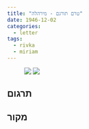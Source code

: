 ```yaml
---
title: "טרם תורגם - מירהלה"
date: 1946-12-02
categories:
  - letter
tags:
  - rivka
  - miriam
---
```


<figure class="half">
    <a  href="/pupko-papers/assets/images/1946-12-02-miriam-1.jpg">
    <img src="/pupko-papers/assets/images/1946-12-02-miriam-1.jpg"></a>
    <a  href="/pupko-papers/assets/images/1946-12-02-miriam-2.jpg">
    <img src="/pupko-papers/assets/images/1946-12-02-miriam-2.jpg"></a>
</figure>

## תרגום

## מקור
